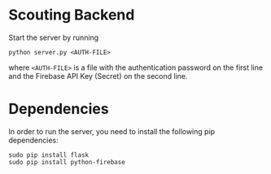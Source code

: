# Scouting Backend

Start the server by running

```
python server.py <AUTH-FILE>
```

where `<AUTH-FILE>` is a file with the authentication password on the first line and the Firebase API Key (Secret) on the second line.

# Dependencies

In order to run the server, you need to install the following pip dependencies:

```
sudo pip install flask
sudo pip install python-firebase
```
